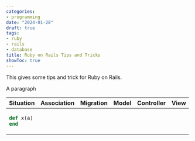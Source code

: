 ```yaml
---
categories:
- programming
date: "2024-01-28"
draft: true
tags:
- ruby
- rails
- database
title: Ruby on Rails Tips and Tricks
showToc: true
---
```


This gives some tips and trick for Ruby on Rails.

<p>A paragraph </p>

<table>
<thead>
<tr>
<th>Situation</th>
<th>Association</th>
<th>Migration</th>
<th>Model</th>
<th>Controller</th>
<th>View</th>
</tr>
</thead>
<tbody>
<tr>
<td>

~~~ruby
def x(a)
end
~~~

</td>
</tr>
</tbody>
</table>
